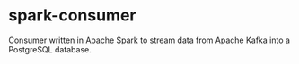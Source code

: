 # spark-consumer
Consumer written in Apache Spark to stream data from Apache Kafka into a PostgreSQL database.
